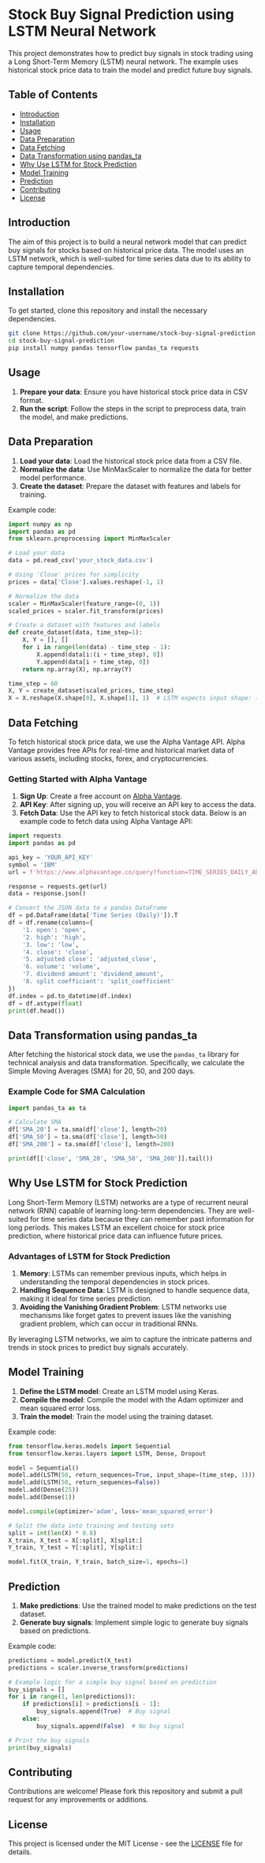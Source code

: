 
# Stock Buy Signal Prediction using LSTM Neural Network

This project demonstrates how to predict buy signals in stock trading using a Long Short-Term Memory (LSTM) neural network. The example uses historical stock price data to train the model and predict future buy signals.

## Table of Contents

- [Introduction](#introduction)
- [Installation](#installation)
- [Usage](#usage)
- [Data Preparation](#data-preparation)
- [Data Fetching](#data-fetching)
- [Data Transformation using pandas_ta](#data-transformation-using-pandas_ta)
- [Why Use LSTM for Stock Prediction](#why-use-lstm-for-stock-prediction)
- [Model Training](#model-training)
- [Prediction](#prediction)
- [Contributing](#contributing)
- [License](#license)

## Introduction

The aim of this project is to build a neural network model that can predict buy signals for stocks based on historical price data. The model uses an LSTM network, which is well-suited for time series data due to its ability to capture temporal dependencies.

## Installation

To get started, clone this repository and install the necessary dependencies.

```bash
git clone https://github.com/your-username/stock-buy-signal-prediction.git
cd stock-buy-signal-prediction
pip install numpy pandas tensorflow pandas_ta requests
```

## Usage

1. **Prepare your data**: Ensure you have historical stock price data in CSV format.
2. **Run the script**: Follow the steps in the script to preprocess data, train the model, and make predictions.

## Data Preparation

1. **Load your data**: Load the historical stock price data from a CSV file.
2. **Normalize the data**: Use MinMaxScaler to normalize the data for better model performance.
3. **Create the dataset**: Prepare the dataset with features and labels for training.

Example code:

```python
import numpy as np
import pandas as pd
from sklearn.preprocessing import MinMaxScaler

# Load your data
data = pd.read_csv('your_stock_data.csv')

# Using 'Close' prices for simplicity
prices = data['Close'].values.reshape(-1, 1)

# Normalize the data
scaler = MinMaxScaler(feature_range=(0, 1))
scaled_prices = scaler.fit_transform(prices)

# Create a dataset with features and labels
def create_dataset(data, time_step=1):
    X, Y = [], []
    for i in range(len(data) - time_step - 1):
        X.append(data[i:(i + time_step), 0])
        Y.append(data[i + time_step, 0])
    return np.array(X), np.array(Y)

time_step = 60
X, Y = create_dataset(scaled_prices, time_step)
X = X.reshape(X.shape[0], X.shape[1], 1)  # LSTM expects input shape: (samples, time steps, features)
```

## Data Fetching

To fetch historical stock price data, we use the Alpha Vantage API. Alpha Vantage provides free APIs for real-time and historical market data of various assets, including stocks, forex, and cryptocurrencies.

### Getting Started with Alpha Vantage

1. **Sign Up**: Create a free account on [Alpha Vantage](https://www.alphavantage.co/).
2. **API Key**: After signing up, you will receive an API key to access the data.
3. **Fetch Data**: Use the API key to fetch historical stock data. Below is an example code to fetch data using Alpha Vantage API:

```python
import requests
import pandas as pd

api_key = 'YOUR_API_KEY'
symbol = 'IBM'
url = f'https://www.alphavantage.co/query?function=TIME_SERIES_DAILY_ADJUSTED&symbol={symbol}&outputsize=full&apikey={api_key}'

response = requests.get(url)
data = response.json()

# Convert the JSON data to a pandas DataFrame
df = pd.DataFrame(data['Time Series (Daily)']).T
df = df.rename(columns={
    '1. open': 'open',
    '2. high': 'high',
    '3. low': 'low',
    '4. close': 'close',
    '5. adjusted close': 'adjusted_close',
    '6. volume': 'volume',
    '7. dividend amount': 'dividend_amount',
    '8. split coefficient': 'split_coefficient'
})
df.index = pd.to_datetime(df.index)
df = df.astype(float)
print(df.head())
```

## Data Transformation using pandas_ta

After fetching the historical stock data, we use the `pandas_ta` library for technical analysis and data transformation. Specifically, we calculate the Simple Moving Averages (SMA) for 20, 50, and 200 days.

### Example Code for SMA Calculation

```python
import pandas_ta as ta

# Calculate SMA
df['SMA_20'] = ta.sma(df['close'], length=20)
df['SMA_50'] = ta.sma(df['close'], length=50)
df['SMA_200'] = ta.sma(df['close'], length=200)

print(df[['close', 'SMA_20', 'SMA_50', 'SMA_200']].tail())
```

## Why Use LSTM for Stock Prediction

Long Short-Term Memory (LSTM) networks are a type of recurrent neural network (RNN) capable of learning long-term dependencies. They are well-suited for time series data because they can remember past information for long periods. This makes LSTM an excellent choice for stock price prediction, where historical price data can influence future prices.

### Advantages of LSTM for Stock Prediction

1. **Memory**: LSTMs can remember previous inputs, which helps in understanding the temporal dependencies in stock prices.
2. **Handling Sequence Data**: LSTM is designed to handle sequence data, making it ideal for time series prediction.
3. **Avoiding the Vanishing Gradient Problem**: LSTM networks use mechanisms like forget gates to prevent issues like the vanishing gradient problem, which can occur in traditional RNNs.

By leveraging LSTM networks, we aim to capture the intricate patterns and trends in stock prices to predict buy signals accurately.

## Model Training

1. **Define the LSTM model**: Create an LSTM model using Keras.
2. **Compile the model**: Compile the model with the Adam optimizer and mean squared error loss.
3. **Train the model**: Train the model using the training dataset.

Example code:

```python
from tensorflow.keras.models import Sequential
from tensorflow.keras.layers import LSTM, Dense, Dropout

model = Sequential()
model.add(LSTM(50, return_sequences=True, input_shape=(time_step, 1)))
model.add(LSTM(50, return_sequences=False))
model.add(Dense(25))
model.add(Dense(1))

model.compile(optimizer='adam', loss='mean_squared_error')

# Split the data into training and testing sets
split = int(len(X) * 0.8)
X_train, X_test = X[:split], X[split:]
Y_train, Y_test = Y[:split], Y[split:]

model.fit(X_train, Y_train, batch_size=1, epochs=1)
```

## Prediction

1. **Make predictions**: Use the trained model to make predictions on the test dataset.
2. **Generate buy signals**: Implement simple logic to generate buy signals based on predictions.

Example code:

```python
predictions = model.predict(X_test)
predictions = scaler.inverse_transform(predictions)

# Example logic for a simple buy signal based on prediction
buy_signals = []
for i in range(1, len(predictions)):
    if predictions[i] > predictions[i - 1]:
        buy_signals.append(True)  # Buy signal
    else:
        buy_signals.append(False)  # No buy signal

# Print the buy signals
print(buy_signals)
```

## Contributing

Contributions are welcome! Please fork this repository and submit a pull request for any improvements or additions.

## License

This project is licensed under the MIT License - see the [LICENSE](LICENSE) file for details.
